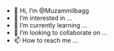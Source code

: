 - 👋 Hi, I’m @Muzammilbagg
- 👀 I’m interested in ...
- 🌱 I’m currently learning ...
- 💞️ I’m looking to collaborate on ...
- 📫 How to reach me ...

<!---
Muzammilbagg/Muzammilbagg is a ✨ special ✨ repository because its `README.md` (this file) appears on your GitHub profile.
You can click the Preview link to take a look at your changes.
--->
